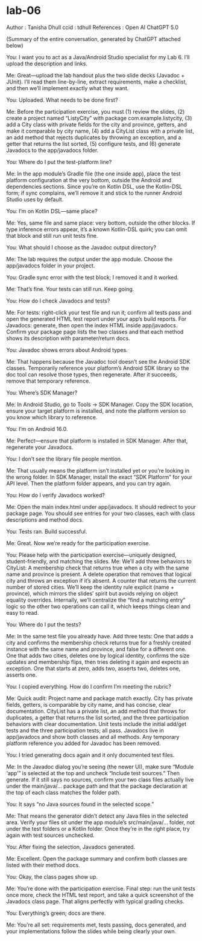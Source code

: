 # lab-06  
Author : Tanisha Dhull
ccid : tdhull
References : Open AI ChatGPT 5.0 
 
(Summary of the entire conversation, generated by ChatGPT attached below) 
 
You: I want you to act as a Java/Android Studio specialist for my Lab 6. I’ll upload the description and links. 

Me: Great—upload the lab handout plus the two slide decks (Javadoc + JUnit). I’ll read them line-by-line, extract requirements, make a checklist, and then we’ll implement exactly what they want. 

You: Uploaded. What needs to be done first? 

Me: Before the participation exercise, you must (1) review the slides, (2) create a project named “ListyCity” with package com.example.listycity, (3) add a City class with private fields for the city and province, getters, and make it comparable by city name, (4) add a CityList class with a private list, an add method that rejects duplicates by throwing an exception, and a getter that returns the list sorted, (5) configure tests, and (6) generate Javadocs to the app/javadocs folder. 

You: Where do I put the test-platform line? 

Me: In the app module’s Gradle file (the one inside app), place the test platform configuration at the very bottom, outside the Android and dependencies sections. Since you’re on Kotlin DSL, use the Kotlin-DSL form; if sync complains, we’ll remove it and stick to the runner Android Studio uses by default. 

You: I’m on Kotlin DSL—same place? 

Me: Yes, same file and same place: very bottom, outside the other blocks. If type inference errors appear, it’s a known Kotlin-DSL quirk; you can omit that block and still run unit tests fine. 

You: What should I choose as the Javadoc output directory? 

Me: The lab requires the output under the app module. Choose the app/javadocs folder in your project. 

You: Gradle sync error with the test block; I removed it and it worked. 

Me: That’s fine. Your tests can still run. Keep going. 

You: How do I check Javadocs and tests? 

Me: For tests: right-click your test file and run it; confirm all tests pass and open the generated HTML test report under your app’s build reports. For Javadocs: generate, then open the index HTML inside app/javadocs. Confirm your package page lists the two classes and that each method shows its description with parameter/return docs. 

You: Javadoc shows errors about Android types. 

Me: That happens because the Javadoc tool doesn’t see the Android SDK classes. Temporarily reference your platform’s Android SDK library so the doc tool can resolve those types, then regenerate. After it succeeds, remove that temporary reference. 

You: Where’s SDK Manager? 

Me: In Android Studio, go to Tools → SDK Manager. Copy the SDK location, ensure your target platform is installed, and note the platform version so you know which library to reference. 

You: I’m on Android 16.0. 

Me: Perfect—ensure that platform is installed in SDK Manager. After that, regenerate your Javadocs. 

You: I don’t see the library file people mention. 

Me: That usually means the platform isn’t installed yet or you’re looking in the wrong folder. In SDK Manager, install the exact “SDK Platform” for your API level. Then the platform folder appears, and you can try again. 

You: How do I verify Javadocs worked? 

Me: Open the main index.html under app/javadocs. It should redirect to your package page. You should see entries for your two classes, each with class descriptions and method docs. 

You: Tests ran. Build successful. 

Me: Great. Now we’re ready for the participation exercise. 

You: Please help with the participation exercise—uniquely designed, student-friendly, and matching the slides. 
Me: We’ll add three behaviors to CityList: 
A membership check that returns true when a city with the same name and province is present. 
A delete operation that removes that logical city and throws an exception if it’s absent. 
A counter that returns the current number of stored cities. 
We’ll keep the identity rule explicit (name + province), which mirrors the slides’ spirit but avoids relying on object equality overrides. Internally, we’ll centralize the “find a matching entry” logic so the other two operations can call it, which keeps things clean and easy to read. 

You: Where do I put the tests? 

Me: In the same test file you already have. Add three tests: 
One that adds a city and confirms the membership check returns true for a freshly created instance with the same name and province, and false for a different one. 
One that adds two cities, deletes one by logical identity, confirms the size updates and membership flips, then tries deleting it again and expects an exception. 
One that starts at zero, adds two, asserts two, deletes one, asserts one. 

You: I copied everything. How do I confirm I’m meeting the rubric? 

Me: Quick audit: 
Project name and package match exactly. 
City has private fields, getters, is comparable by city name, and has concise, clear documentation. 
CityList has a private list, an add method that throws for duplicates, a getter that returns the list sorted, and the three participation behaviors with clear documentation. 
Unit tests include the initial add/get tests and the three participation tests; all pass. 
Javadocs live in app/javadocs and show both classes and all methods. 
Any temporary platform reference you added for Javadoc has been removed. 

You: I tried generating docs again and it only documented test files. 

Me: In the Javadoc dialog you’re seeing (the newer UI), make sure “Module ‘app’” is selected at the top and uncheck “Include test sources.” Then generate. If it still says no sources, confirm your two class files actually live under the main/java/... package path and that the package declaration at the top of each class matches the folder path. 

You: It says “no Java sources found in the selected scope.” 

Me: That means the generator didn’t detect any Java files in the selected area. Verify your files sit under the app module’s src/main/java/... folder, not under the test folders or a Kotlin folder. Once they’re in the right place, try again with test sources unchecked. 

You: After fixing the selection, Javadocs generated. 

Me: Excellent. Open the package summary and confirm both classes are listed with their method docs. 

You: Okay, the class pages show up. 

Me: You’re done with the participation exercise. Final step: run the unit tests once more, check the HTML test report, and take a quick screenshot of the Javadocs class page. That aligns perfectly with typical grading checks. 

You: Everything’s green; docs are there. 

Me: You’re all set: requirements met, tests passing, docs generated, and your implementations follow the slides while being clearly your own. 

